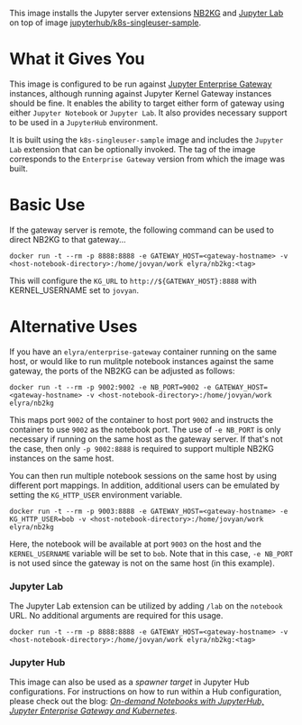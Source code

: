 This image installs the Jupyter server extensions [NB2KG](https://github.com/jupyter/nb2kg) and [Jupyter Lab](https://github.com/jupyterlab/jupyterlab) on top of image [jupyterhub/k8s-singleuser-sample](https://hub.docker.com/r/jupyterhub/k8s-singleuser-sample).

# What it Gives You
This image is configured to be run against [Jupyter Enterprise Gateway](http://jupyter-enterprise-gateway.readthedocs.io/en/latest/) instances, although running against Jupyter Kernel Gateway instances should be fine.  It enables the ability to target either form of gateway using either `Jupyter Notebook` or `Jupyter Lab`. It also provides necessary support to be used in a `JupyterHub` environment.

It is built using the `k8s-singleuser-sample` image and includes the `Jupyter Lab` extension that can be optionally invoked.  The tag of the image corresponds to the `Enterprise Gateway` version from which the image was built.


# Basic Use
If the gateway server is remote, the following command can be used to direct NB2KG to that gateway...

`docker run -t --rm -p 8888:8888 -e GATEWAY_HOST=<gateway-hostname> -v <host-notebook-directory>:/home/jovyan/work elyra/nb2kg:<tag>`

This will configure the `KG_URL` to `http://${GATEWAY_HOST}:8888` with KERNEL_USERNAME set to `jovyan`.

# Alternative Uses
If you have an `elyra/enterprise-gateway` container running on the same host, or would like to run mulitple notebook instances against the same gateway, the ports of the NB2KG can be adjusted as follows:

`docker run -t --rm -p 9002:9002 -e NB_PORT=9002 -e GATEWAY_HOST=<gateway-hostname> -v <host-notebook-directory>:/home/jovyan/work elyra/nb2kg`

This maps port `9002` of the container to host port `9002` and instructs the container to use `9002` as the notebook port. The use of `-e NB_PORT` is only necessary if running on the same host as the gateway server. If that's not the case, then only `-p 9002:8888` is required to support multiple NB2KG instances on the same host.

You can then run multiple notebook sessions on the same host by using different port mappings.  In addition, additional users can be emulated by setting the `KG_HTTP_USER` environment variable.

`docker run -t --rm -p 9003:8888 -e GATEWAY_HOST=<gateway-hostname> -e KG_HTTP_USER=bob -v <host-notebook-directory>:/home/jovyan/work elyra/nb2kg`

Here, the notebook will be available at port `9003` on the host and the `KERNEL_USERNAME` variable will be set to `bob`. Note that in this case, `-e NB_PORT` is not used since the gateway is not on the same host (in this example).

### Jupyter Lab 
The Jupyter Lab extension can be utilized by adding `/lab` on the `notebook` URL.  No additional arguments are required for this usage.

`docker run -t --rm -p 8888:8888 -e GATEWAY_HOST=<gateway-hostname> -v <host-notebook-directory>:/home/jovyan/work elyra/nb2kg:<tag>`

### Jupyter Hub
This image can also be used as a _spawner target_ in Jupyter Hub configurations.  For instructions on how to run within a Hub configuration, please check out the blog: _[On-demand Notebooks with JupyterHub, Jupyter Enterprise Gateway and Kubernetes](https://blog.jupyter.org/on-demand-notebooks-with-jupyterhub-jupyter-enterprise-gateway-and-kubernetes-e8e423695cbf)_.
